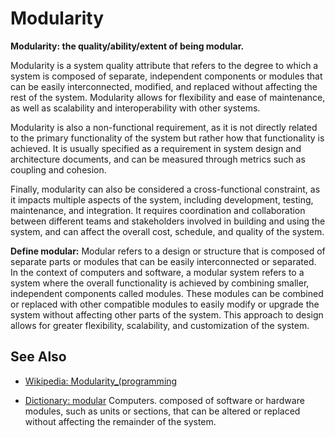 # Modularity

**Modularity: the quality/ability/extent of being modular.**

<span data-chatgpt-prompt="explain modularity (system quality attribute, cross-functional constraint, non-functional requirement)">

Modularity is a system quality attribute that refers to the degree to which a system is composed of separate, independent components or modules that can be easily interconnected, modified, and replaced without affecting the rest of the system. Modularity allows for flexibility and ease of maintenance, as well as scalability and interoperability with other systems.

Modularity is also a non-functional requirement, as it is not directly related to the primary functionality of the system but rather how that functionality is achieved. It is usually specified as a requirement in system design and architecture documents, and can be measured through metrics such as coupling and cohesion.

Finally, modularity can also be considered a cross-functional constraint, as it impacts multiple aspects of the system, including development, testing, maintenance, and integration. It requires coordination and collaboration between different teams and stakeholders involved in building and using the system, and can affect the overall cost, schedule, and quality of the system.

</span>

**Define modular:** <span data-chatgpt-prompt="define modular (computers and software)">Modular refers to a design or structure that is composed of separate parts or modules that can be easily interconnected or separated. In the context of computers and software, a modular system refers to a system where the overall functionality is achieved by combining smaller, independent components called modules. These modules can be combined or replaced with other compatible modules to easily modify or upgrade the system without affecting other parts of the system. This approach to design allows for greater flexibility, scalability, and customization of the system.</span>

## See Also

* [Wikipedia: Modularity_(programming](https://wikipedia.org/wiki/Modularity_(programming))

* [Dictionary: modular](https://www.dictionary.com/browse/modular) Computers. composed of software or hardware modules, such as units or sections, that can be altered or replaced without affecting the remainder of the system.
